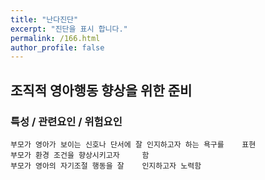 ```yaml
---
title: "난다진단"
excerpt: "진단을 표시 합니다."
permalink: /166.html
author_profile: false
---
```

## 조직적 영아행동 향상을 위한 준비



### 특성 / 관련요인 / 위험요인

>   

    부모가 영아가 보이는 신호나 단서에 잘 인지하고자 하는 욕구를    표현
    부모가 환경 조건을 향상시키고자     함
    부모가 영아의 자기조절 행동을 잘    인지하고자 노력함
